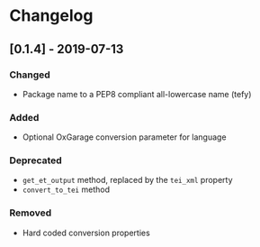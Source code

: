 # Changelog

## [0.1.4] - 2019-07-13

### Changed
- Package name to a PEP8 compliant all-lowercase name (tefy)

### Added
- Optional OxGarage conversion parameter for language

### Deprecated
- `get_et_output` method, replaced by the `tei_xml` property
- `convert_to_tei` method

### Removed
- Hard coded conversion properties
